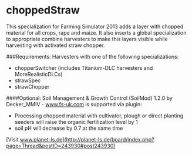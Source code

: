 choppedStraw
============
This specialization for Farming Simulator 2013 adds a layer with chopped material for all crops, rape and maize.
It also inserts a global specialization to appropriate combine harvesters to make this layers visible while harvesting with activated straw chopper.

###Requirements:
Harvesters with one of the following specializations:
- chopperSwitcher (includes Titanium-DLC harvesters and MoreRealisticDLCs)
- strawSpec
- strawChopper

####Optional:
Soil Management & Growth Control (SoilMod) 1.2.0 by Decker_MMIV - www.fs-uk.com is supported via plugin:
- Processing chopped material with cultivator, plough or direct planting seeders will raise the organic fertilization level by 1
- soil pH will decrease by 0.7 at the same time

[Visit www.planet-ls.de](http://planet-ls.de/board/index.php?page=Thread&postID=243930#post243930)
